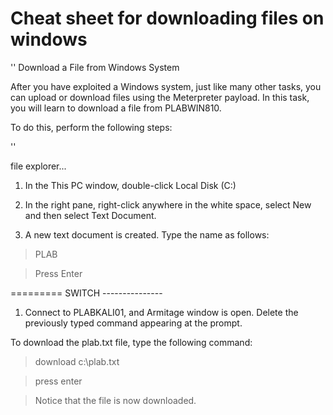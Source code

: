   # Cheat sheet for downloading files on windows


''
Download a File from Windows System

After you have exploited a Windows system, just like many other tasks, you can upload or download files using the Meterpreter payload. In this task, you will learn to download a file from PLABWIN810.

To do this, perform the following steps:

''

file explorer...

1. In the This PC window, double-click Local Disk (C:)


2. In the right pane, right-click anywhere in the white space, select New and then select Text Document.

3. A new text document is created. Type the name as follows:

> PLAB

> Press Enter


========= SWITCH ---------------

1. Connect to PLABKALI01, and Armitage window is open. Delete the previously typed command appearing at the prompt.

To download the plab.txt file, type the following command:

> download c:\\plab.txt

> press enter

> Notice that the file is now downloaded.


